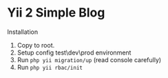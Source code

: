 Yii 2 Simple Blog
============================
Installation

1. Copy to root.
2. Setup config test\dev\prod environment
3. Run `php yii migration/up` (read console carefully)
4. Run `php yii rbac/init`



